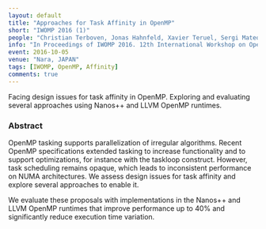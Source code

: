 ```yaml
---
layout: default
title: "Approaches for Task Affinity in OpenMP"
short: "IWOMP 2016 (1)"
people: "Christian Terboven, Jonas Hahnfeld, Xavier Teruel, Sergi Mateo, Alejandro Duran, Michael Klemm, Stephen L. Olivier and Bronis R. de Supinski"
info: "In Proceedings of IWOMP 2016. 12th International Workshop on OpenMP. (p. 102-115)"
event: 2016-10-05
venue: "Nara, JAPAN"
tags: [IWOMP, OpenMP, Affinity]
comments: true
---
```


Facing design issues for task affinity in OpenMP. Exploring and evaluating
several approaches using Nanos++ and LLVM OpenMP runtimes.


### Abstract
OpenMP tasking supports parallelization of irregular algorithms. Recent OpenMP
specifications extended tasking to increase functionality and to support
optimizations, for instance with the taskloop construct. However, task
scheduling remains opaque, which leads to inconsistent performance on NUMA
architectures. We assess design issues for task affinity and explore
several approaches to enable it.

We evaluate  these proposals with implementations in the Nanos++ and LLVM
OpenMP runtimes that improve performance up to 40% and significantly reduce
execution time variation.



